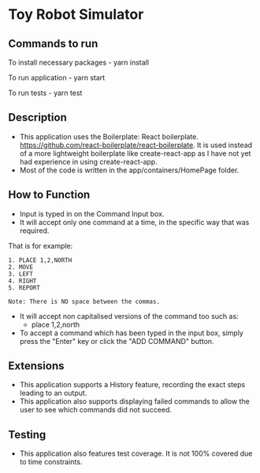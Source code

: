 Toy Robot Simulator
===================

Commands to run
--------------
  To install necessary packages
    - yarn install

  To run application 
    - yarn start

  To run tests
    - yarn test

Description
-----------

  - This application uses the Boilerplate: React boilerplate. https://github.com/react-boilerplate/react-boilerplate. It is used instead of a more lightweight boilerplate like create-react-app as I have not yet had experience in using create-react-app.
  - Most of the code is written in the app/containers/HomePage folder.

How to Function
--------------
  - Input is typed in on the Command Input box. 
  - It will accept only one command at a time, in the specific way that was required. 
  
  That is for example:
  
    1. PLACE 1,2,NORTH
    2. MOVE
    3. LEFT
    4. RIGHT
    5. REPORT

    Note: There is NO space between the commas.

  - It will accept non capitalised versions of the command too such as:
    - place 1,2,north
  - To accept a command which has been typed in the input box, simply press the "Enter" key or click the "ADD COMMAND" button.

Extensions
---------

  - This application supports a History feature, recording the exact steps leading to an output.
  - This application also supports displaying failed commands to allow the user to see which commands did not succeed.

Testing
------
  - This application also features test coverage. It is not 100% covered due to time constraints.
